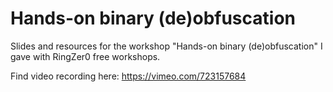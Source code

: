 # Hands-on binary (de)obfuscation

Slides and resources for the workshop "Hands-on binary (de)obfuscation" I gave with RingZer0 free workshops.

Find video recording here: https://vimeo.com/723157684